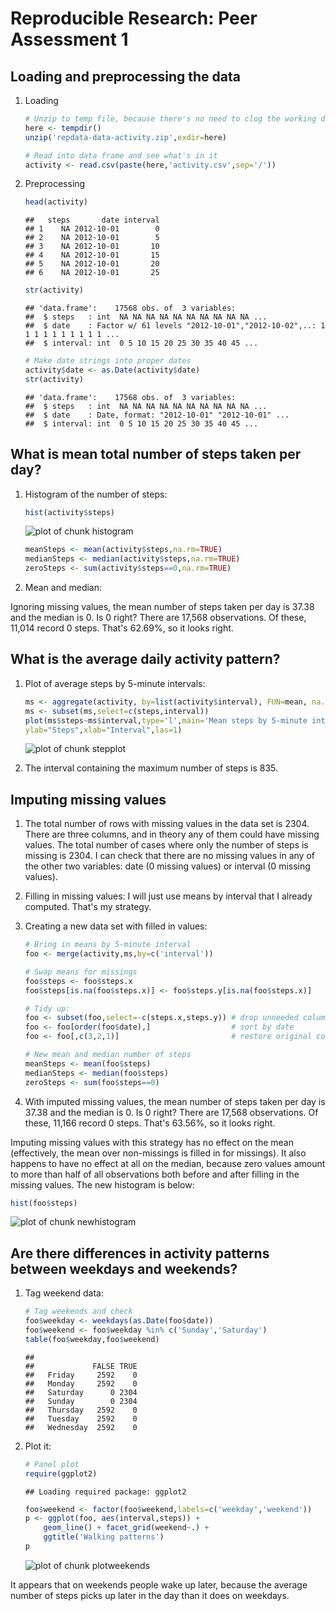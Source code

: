 # Reproducible Research: Peer Assessment 1

## Loading and preprocessing the data

1. Loading
    
    ```r
    # Unzip to temp file, because there's no need to clog the working directory
    here <- tempdir()
    unzip('repdata-data-activity.zip',exdir=here)
    
    # Read into data frame and see what's in it
    activity <- read.csv(paste(here,'activity.csv',sep='/'))
    ```
2. Preprocessing
    
    ```r
    head(activity)
    ```
    
    ```
    ##   steps       date interval
    ## 1    NA 2012-10-01        0
    ## 2    NA 2012-10-01        5
    ## 3    NA 2012-10-01       10
    ## 4    NA 2012-10-01       15
    ## 5    NA 2012-10-01       20
    ## 6    NA 2012-10-01       25
    ```
    
    ```r
    str(activity)
    ```
    
    ```
    ## 'data.frame':	17568 obs. of  3 variables:
    ##  $ steps   : int  NA NA NA NA NA NA NA NA NA NA ...
    ##  $ date    : Factor w/ 61 levels "2012-10-01","2012-10-02",..: 1 1 1 1 1 1 1 1 1 1 ...
    ##  $ interval: int  0 5 10 15 20 25 30 35 40 45 ...
    ```
    
    ```r
    # Make date strings into proper dates
    activity$date <- as.Date(activity$date)
    str(activity)
    ```
    
    ```
    ## 'data.frame':	17568 obs. of  3 variables:
    ##  $ steps   : int  NA NA NA NA NA NA NA NA NA NA ...
    ##  $ date    : Date, format: "2012-10-01" "2012-10-01" ...
    ##  $ interval: int  0 5 10 15 20 25 30 35 40 45 ...
    ```

## What is mean total number of steps taken per day?

1. Histogram of the number of steps:

    
    ```r
    hist(activity$steps)
    ```
    
    ![plot of chunk histogram](figure/histogram.png) 
    
    ```r
    meanSteps <- mean(activity$steps,na.rm=TRUE)
    medianSteps <- median(activity$steps,na.rm=TRUE)
    zeroSteps <- sum(activity$steps==0,na.rm=TRUE)
    ```
    
2. Mean and median:

Ignoring missing values, the mean number of steps taken per day is 37.38 and the median is 0. Is 0 right? There are 17,568 observations. Of these, 11,014 record 0 steps. That's 62.69%, so it looks right.

## What is the average daily activity pattern?

1. Plot of average steps by 5-minute intervals:

    
    ```r
    ms <- aggregate(activity, by=list(activity$interval), FUN=mean, na.rm=TRUE)
    ms <- subset(ms,select=c(steps,interval))
    plot(ms$steps~ms$interval,type='l',main='Mean steps by 5-minute interval',
    ylab="Steps",xlab="Interval",las=1)
    ```
    
    ![plot of chunk stepplot](figure/stepplot.png) 
    
2. The interval containing the maximum number of steps is 835.

## Imputing missing values

1. The total number of rows with missing values in the data set is 2304. There are three columns, and in theory any of them could have missing values. The total number of cases where only the number of steps is missing is 2304. I can check that there are no missing values in any of the other two variables: date (0 missing values) or interval (0 missing values).

2. Filling in missing values: I will just use means by interval that I already computed. That's my strategy.

3. Creating a new data set with filled in values:

    
    ```r
    # Bring in means by 5-minute interval
    foo <- merge(activity,ms,by=c('interval'))
    
    # Swap means for missings
    foo$steps <- foo$steps.x
    foo$steps[is.na(foo$steps.x)] <- foo$steps.y[is.na(foo$steps.x)]
    
    # Tidy up:  
    foo <- subset(foo,select=-c(steps.x,steps.y)) # drop unneeded columns
    foo <- foo[order(foo$date),]                  # sort by date
    foo <- foo[,c(3,2,1)]                         # restore original column order
    
    # New mean and median number of steps
    meanSteps <- mean(foo$steps)
    medianSteps <- median(foo$steps)
    zeroSteps <- sum(foo$steps==0)
    ```

4. With imputed missing values, the mean number of steps taken per day is 37.38 and the median is 0. Is 0 right? There are 17,568 observations. Of these, 11,166 record 0 steps. That's 63.56%, so it looks right. 

Imputing missing values with this strategy has no effect on the mean (effectively, the mean over non-missings is filled in for missings). It also happens to have no effect at all on the median, because zero values amount to more than half of all observations both before and after filling in the missing values. The new histogram is below:


```r
hist(foo$steps)
```

![plot of chunk newhistogram](figure/newhistogram.png) 

## Are there differences in activity patterns between weekdays and weekends?

1. Tag weekend data:

    
    ```r
    # Tag weekends and check
    foo$weekday <- weekdays(as.Date(foo$date))
    foo$weekend <- foo$weekday %in% c('Sunday','Saturday')
    table(foo$weekday,foo$weekend)
    ```
    
    ```
    ##            
    ##             FALSE TRUE
    ##   Friday     2592    0
    ##   Monday     2592    0
    ##   Saturday      0 2304
    ##   Sunday        0 2304
    ##   Thursday   2592    0
    ##   Tuesday    2592    0
    ##   Wednesday  2592    0
    ```
2. Plot it:
    
    
    ```r
    # Panel plot
    require(ggplot2)
    ```
    
    ```
    ## Loading required package: ggplot2
    ```
    
    ```r
    foo$weekend <- factor(foo$weekend,labels=c('weekday','weekend'))
    p <- ggplot(foo, aes(interval,steps)) + 
        geom_line() + facet_grid(weekend~.) +
        ggtitle('Walking patterns')
    p
    ```
    
    ![plot of chunk plotweekends](figure/plotweekends.png) 

It appears that on weekends people wake up later, because the average number of steps picks up later in the day than it does on weekdays.
